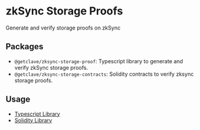 # zkSync Storage Proofs

Generate and verify storage proofs on zkSync

## Packages
- `@getclave/zksync-storage-proof`: Typescript library to generate and verify
  zkSync storage proofs.
- `@getclave/zksync-storage-contracts`: Solidity contracts to verify zksync
  storage proofs.

## Usage
- [Typescript Library](packages/zksync-storage-proof/README.md)
- [Solidity Library](packages/zksync-storage-contracts/README.md)
